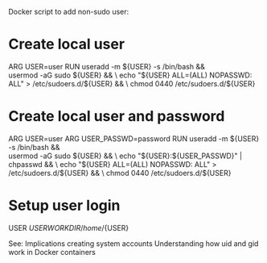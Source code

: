 Docker script to add non-sudo user:

# Create local user
ARG USER=user
RUN useradd -m ${USER} -s /bin/bash && \
    usermod -aG sudo ${USER} && \
    echo "${USER} ALL=(ALL) NOPASSWD: ALL" > /etc/sudoers.d/${USER} && \
    chmod 0440 /etc/sudoers.d/${USER}

# Create local user and password
ARG USER=user
ARG USER_PASSWD=password
RUN useradd -m ${USER} -s /bin/bash && \
    usermod -aG sudo ${USER} && \
    echo "${USER}:${USER_PASSWD}" | chpasswd && \
    echo "${USER} ALL=(ALL) NOPASSWD: ALL" > /etc/sudoers.d/${USER} && \
    chmod 0440 /etc/sudoers.d/${USER}

# Setup user login
USER ${USER}
WORKDIR /home/${USER}

See:
Implications creating system accounts
Understanding how uid and gid work in Docker containers

